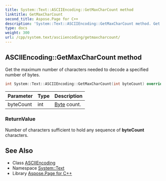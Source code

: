 ```yaml
---
title: System::Text::ASCIIEncoding::GetMaxCharCount method
linktitle: GetMaxCharCount
second_title: Aspose.Page for C++
description: 'System::Text::ASCIIEncoding::GetMaxCharCount method. Get the maximum number of characters needed to decode a specified number of bytes in C++.'
type: docs
weight: 300
url: /cpp/system.text/asciiencoding/getmaxcharcount/
---
```

## ASCIIEncoding::GetMaxCharCount method


Get the maximum number of characters needed to decode a specified number of bytes.

```cpp
int System::Text::ASCIIEncoding::GetMaxCharCount(int byteCount) override
```


| Parameter | Type | Description |
| --- | --- | --- |
| byteCount | int | [Byte](../../../system/byte/) count. |

### ReturnValue

Number of characters sufficient to hold any sequence of **byteCount** characters.

## See Also

* Class [ASCIIEncoding](../)
* Namespace [System::Text](../../)
* Library [Aspose.Page for C++](../../../)
